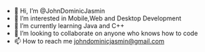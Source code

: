 - 👋 Hi, I’m @JohnDominicJasmin
- 👀 I’m interested in Mobile,Web and Desktop Development
- 🌱 I’m currently learning Java and C++
- 💞️ I’m looking to collaborate on anyone who knows how to code
- 📫 How to reach me johndominicjasmin@gmail.com

<!---
JohnDominicJasmin/JohnDominicJasmin is a ✨ special ✨ repository because its `README.md` (this file) appears on your GitHub profile.
You can click the Preview link to take a look at your changes.
--->
